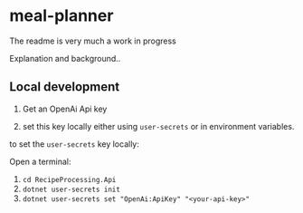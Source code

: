 # meal-planner

The readme is very much a work in progress

Explanation and background..

## Local development

1. Get an OpenAi Api key

2. set this key locally either using `user-secrets` or in environment variables.

to set the `user-secrets` key locally:

Open a terminal:

1.  `cd RecipeProcessing.Api`
2.  `dotnet user-secrets init`
3.  `dotnet user-secrets set "OpenAi:ApiKey" "<your-api-key>"`

